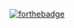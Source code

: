 [![forthebadge](https://forthebadge.com/images/badges/powered-by-electricity.svg)](https://forthebadge.com)
